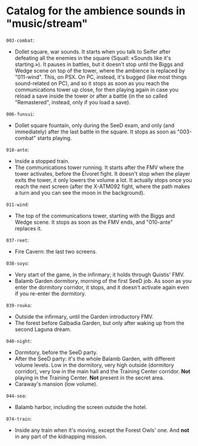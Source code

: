 # Catalog for the ambience sounds in "music/stream"


`003-combat`:
* Dollet square, war sounds. It starts when you talk to Seifer after defeating all the enemies in the square (Squall: «Sounds like it's starting.»). It pauses in battles, but it doesn't stop until the Biggs and Wedge scene on top of the tower, where the ambience is replaced by "011-wind". This, on PSX. On PC, instead, it's bugged (like most things sound-related on PC), and so it stops as soon as you reach the communications tower up close, for then playing again in case you reload a save inside the tower or after a battle (in the so called "Remastered", instead, only if you load a save).

`006-funsui`:
* Dollet square fountain, only during the SeeD exam, and only (and immediately) after the last battle in the square. It stops as soon as "003-combat" starts playing.

`010-ante`:
* Inside a stopped train.
* The communications tower running. It starts after the FMV where the tower activates, before the Elvoret fight. It doesn't stop when the player exits the tower, it only lowers the volume a lot. It actually stops once you reach the next screen (after the X-ATM092 fight, where the path makes a turn and you can see the moon in the background).

`011-wind`:
* The top of the communications tower, starting with the Biggs and Wedge scene. It stops as soon as the FMV ends, and "010-ante" replaces it.

`037-reet`:
* Fire Cavern: the last two screens.

`038-soyo`:
* Very start of the game, in the infirmary; it holds through Quistis' FMV.
* Balamb Garden dormitory, morning of the first SeeD job. As soon as you enter the dormitory corridor, it stops, and it doesn't activate again even if you re-enter the dormitory.

`039-rouka`:
* Outside the infirmary, until the Garden introductory FMV.
* The forest before Galbadia Garden, but only after waking up from the second Laguna dream.

`040-night`:
* Dormitory, before the SeeD party.
* After the SeeD party: it's the whole Balamb Garden, with different volume levels. Low in the dormitory, very high outside (dormitory corridor), very low in the main hall and the Training Center corridor. **Not** playing in the Training Center. **Not** present in the secret area.
* Caraway's mansion (low volume).

`044-sea`:
* Balamb harbor, including the screen outside the hotel.

`074-train`:
* Inside any train when it's moving, except the Forest Owls' one. And **not** in any part of the kidnapping mission.
